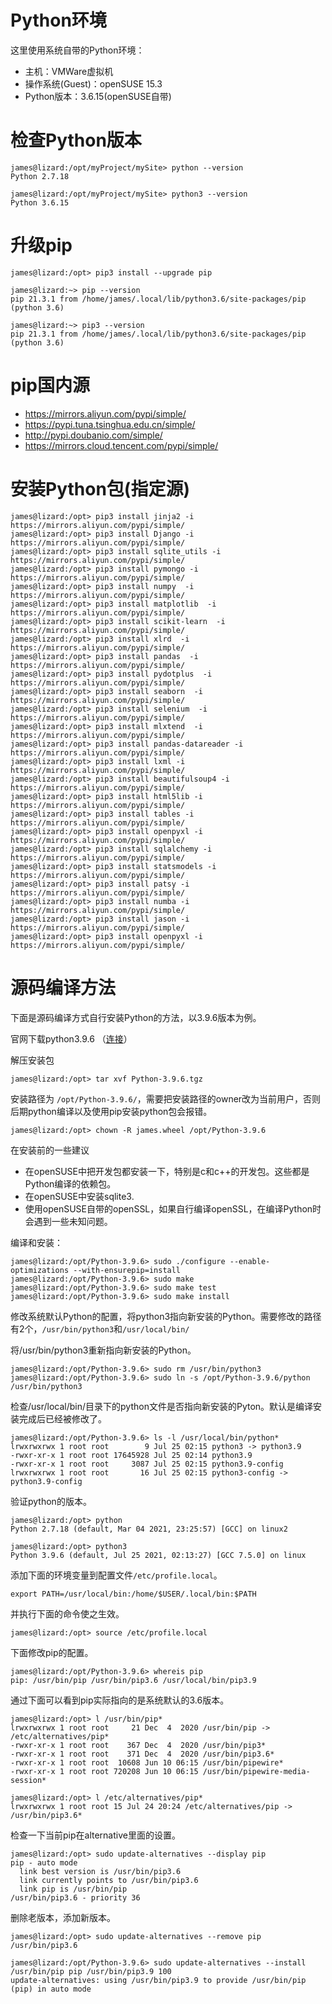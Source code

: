 # Python环境

这里使用系统自带的Python环境：

* 主机：VMWare虚拟机
* 操作系统(Guest)：openSUSE 15.3
* Python版本：3.6.15(openSUSE自带)


# 检查Python版本

```
james@lizard:/opt/myProject/mySite> python --version
Python 2.7.18

james@lizard:/opt/myProject/mySite> python3 --version
Python 3.6.15
```


# 升级pip

```
james@lizard:/opt> pip3 install --upgrade pip

james@lizard:~> pip --version
pip 21.3.1 from /home/james/.local/lib/python3.6/site-packages/pip (python 3.6)

james@lizard:~> pip3 --version
pip 21.3.1 from /home/james/.local/lib/python3.6/site-packages/pip (python 3.6)
```


# pip国内源

* https://mirrors.aliyun.com/pypi/simple/
* https://pypi.tuna.tsinghua.edu.cn/simple/
* http://pypi.doubanio.com/simple/
* https://mirrors.cloud.tencent.com/pypi/simple/ 


# 安装Python包(指定源)

```
james@lizard:/opt> pip3 install jinja2 -i https://mirrors.aliyun.com/pypi/simple/
james@lizard:/opt> pip3 install Django -i https://mirrors.aliyun.com/pypi/simple/
james@lizard:/opt> pip3 install sqlite_utils -i https://mirrors.aliyun.com/pypi/simple/
james@lizard:/opt> pip3 install pymongo -i https://mirrors.aliyun.com/pypi/simple/
james@lizard:/opt> pip3 install numpy  -i https://mirrors.aliyun.com/pypi/simple/
james@lizard:/opt> pip3 install matplotlib  -i https://mirrors.aliyun.com/pypi/simple/
james@lizard:/opt> pip3 install scikit-learn  -i https://mirrors.aliyun.com/pypi/simple/
james@lizard:/opt> pip3 install xlrd  -i https://mirrors.aliyun.com/pypi/simple/
james@lizard:/opt> pip3 install pandas  -i https://mirrors.aliyun.com/pypi/simple/
james@lizard:/opt> pip3 install pydotplus  -i https://mirrors.aliyun.com/pypi/simple/
james@lizard:/opt> pip3 install seaborn  -i https://mirrors.aliyun.com/pypi/simple/
james@lizard:/opt> pip3 install selenium  -i https://mirrors.aliyun.com/pypi/simple/
james@lizard:/opt> pip3 install mlxtend  -i https://mirrors.aliyun.com/pypi/simple/
james@lizard:/opt> pip3 install pandas-datareader -i https://mirrors.aliyun.com/pypi/simple/
james@lizard:/opt> pip3 install lxml -i https://mirrors.aliyun.com/pypi/simple/
james@lizard:/opt> pip3 install beautifulsoup4 -i https://mirrors.aliyun.com/pypi/simple/
james@lizard:/opt> pip3 install html5lib -i https://mirrors.aliyun.com/pypi/simple/
james@lizard:/opt> pip3 install tables -i https://mirrors.aliyun.com/pypi/simple/
james@lizard:/opt> pip3 install openpyxl -i https://mirrors.aliyun.com/pypi/simple/
james@lizard:/opt> pip3 install sqlalchemy -i https://mirrors.aliyun.com/pypi/simple/
james@lizard:/opt> pip3 install statsmodels -i https://mirrors.aliyun.com/pypi/simple/
james@lizard:/opt> pip3 install patsy -i https://mirrors.aliyun.com/pypi/simple/
james@lizard:/opt> pip3 install numba -i https://mirrors.aliyun.com/pypi/simple/
james@lizard:/opt> pip3 install jason -i https://mirrors.aliyun.com/pypi/simple/
james@lizard:/opt> pip3 install openpyxl -i https://mirrors.aliyun.com/pypi/simple/
```





# 源码编译方法

下面是源码编译方式自行安装Python的方法，以3.9.6版本为例。

官网下载python3.9.6 （[连接](https://www.python.org/downloads/)） 

解压安装包
```
james@lizard:/opt> tar xvf Python-3.9.6.tgz
```

安装路径为 `/opt/Python-3.9.6/`，需要把安装路径的owner改为当前用户，否则后期python编译以及使用pip安装python包会报错。
```
james@lizard:/opt> chown -R james.wheel /opt/Python-3.9.6
```


在安装前的一些建议

* 在openSUSE中把开发包都安装一下，特别是c和c++的开发包。这些都是Python编译的依赖包。
* 在openSUSE中安装sqlite3.
* 使用openSUSE自带的openSSL，如果自行编译openSSL，在编译Python时会遇到一些未知问题。


编译和安装：
```
james@lizard:/opt/Python-3.9.6> sudo ./configure --enable-optimizations --with-ensurepip=install
james@lizard:/opt/Python-3.9.6> sudo make
james@lizard:/opt/Python-3.9.6> sudo make test
james@lizard:/opt/Python-3.9.6> sudo make install
```

修改系统默认Python的配置，将python3指向新安装的Python。需要修改的路径有2个，`/usr/bin/python3`和`/usr/local/bin/`

将/usr/bin/python3重新指向新安装的Python。
```
james@lizard:/opt/Python-3.9.6> sudo rm /usr/bin/python3
james@lizard:/opt/Python-3.9.6> sudo ln -s /opt/Python-3.9.6/python /usr/bin/python3
```

检查/usr/local/bin/目录下的python文件是否指向新安装的Pyton。默认是编译安装完成后已经被修改了。
```
james@lizard:/opt/Python-3.9.6> ls -l /usr/local/bin/python*
lrwxrwxrwx 1 root root        9 Jul 25 02:15 python3 -> python3.9
-rwxr-xr-x 1 root root 17645928 Jul 25 02:14 python3.9
-rwxr-xr-x 1 root root     3087 Jul 25 02:15 python3.9-config
lrwxrwxrwx 1 root root       16 Jul 25 02:15 python3-config -> python3.9-config
```

验证python的版本。
```
james@lizard:/opt> python
Python 2.7.18 (default, Mar 04 2021, 23:25:57) [GCC] on linux2

james@lizard:/opt> python3
Python 3.9.6 (default, Jul 25 2021, 02:13:27) [GCC 7.5.0] on linux
```

添加下面的环境变量到配置文件`/etc/profile.local`。
```
export PATH=/usr/local/bin:/home/$USER/.local/bin:$PATH
```
并执行下面的命令使之生效。
```
james@lizard:/opt> source /etc/profile.local
```

下面修改pip的配置。
```
james@lizard:/opt/Python-3.9.6> whereis pip
pip: /usr/bin/pip /usr/bin/pip3.6 /usr/local/bin/pip3.9
```

通过下面可以看到pip实际指向的是系统默认的3.6版本。
```
james@lizard:/opt> l /usr/bin/pip*
lrwxrwxrwx 1 root root     21 Dec  4  2020 /usr/bin/pip -> /etc/alternatives/pip*
-rwxr-xr-x 1 root root    367 Dec  4  2020 /usr/bin/pip3*
-rwxr-xr-x 1 root root    371 Dec  4  2020 /usr/bin/pip3.6*
-rwxr-xr-x 1 root root  10608 Jun 10 06:15 /usr/bin/pipewire*
-rwxr-xr-x 1 root root 720208 Jun 10 06:15 /usr/bin/pipewire-media-session*

james@lizard:/opt> l /etc/alternatives/pip*
lrwxrwxrwx 1 root root 15 Jul 24 20:24 /etc/alternatives/pip -> /usr/bin/pip3.6*
```

检查一下当前pip在alternative里面的设置。
```
james@lizard:/opt> sudo update-alternatives --display pip
pip - auto mode
  link best version is /usr/bin/pip3.6
  link currently points to /usr/bin/pip3.6
  link pip is /usr/bin/pip
/usr/bin/pip3.6 - priority 36
```

删除老版本，添加新版本。
```
james@lizard:/opt> sudo update-alternatives --remove pip /usr/bin/pip3.6

james@lizard:/opt/Python-3.9.6> sudo update-alternatives --install /usr/bin/pip pip /usr/bin/pip3.9 100
update-alternatives: using /usr/bin/pip3.9 to provide /usr/bin/pip (pip) in auto mode
```
